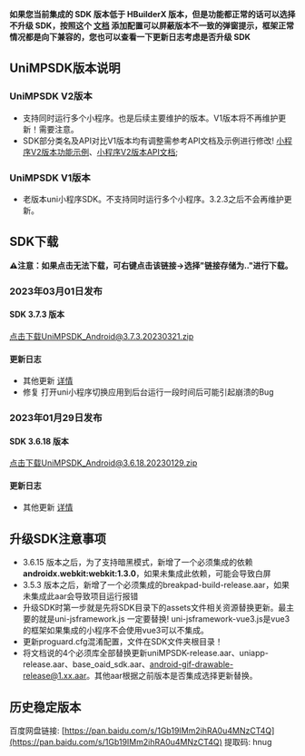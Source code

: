**如果您当前集成的 SDK 版本低于 HBuilderX 版本，但是功能都正常的话可以选择不升级 SDK，按照这个 [文档](https://ask.dcloud.net.cn/article/35627) 添加配置可以屏蔽版本不一致的弹窗提示，框架正常情况都是向下兼容的，您也可以查看一下更新日志考虑是否升级 SDK**

## UniMPSDK版本说明

### UniMPSDK V2版本

+ 支持同时运行多个小程序。也是后续主要维护的版本。V1版本将不再维护更新！需要注意。
+ SDK部分类名及API对比V1版本均有调整需参考API文档及示例进行修改! [小程序V2版本功能示例](UniMPDocs/Sample/android-v2)、[小程序V2版本API文档](UniMPDocs/API/android-v2);

### UniMPSDK V1版本

+ 老版本uni小程序SDK。不支持同时运行多个小程序。3.2.3之后不会再维护更新。

## SDK下载

**⚠️注意：如果点击无法下载，可右键点击该链接->选择"链接存储为.."进行下载。**

### 2023年03月01日发布

#### SDK 3.7.3 版本

[点击下载UniMPSDK_Android@3.7.3.20230321.zip](https://native-res.dcloud.net.cn/unimp-sdk/UniMPSDK_Android%403.7.3.20230321.zip)

#### 更新日志

+ 其他更新 [详情](https://download1.dcloud.net.cn/hbuilderx/changelog/3.7.3.20230223.html)
+ 修复 打开uni小程序切换应用到后台运行一段时间后可能引起崩溃的Bug


### 2023年01月29日发布

#### SDK 3.6.18 版本

[点击下载UniMPSDK_Android@3.6.18.20230129.zip](https://native-res.dcloud.net.cn/unimp-sdk/UniMPSDK_Android%403.6.18.20230129.zip)

#### 更新日志

+ 其他更新 [详情](https://download1.dcloud.net.cn/hbuilderx/changelog/3.6.18.20230117.html)


## 升级SDK注意事项

+ 3.6.15 版本之后，为了支持暗黑模式，新增了一个必须集成的依赖 **androidx.webkit:webkit:1.3.0**，如果未集成此依赖，可能会导致白屏
+ 3.5.3 版本之后，新增了一个必须集成的breakpad-build-release.aar，如果未集成此aar会导致项目运行报错
+ 升级SDK时第一步就是先将SDK目录下的assets文件相关资源替换更新。最主要的就是uni-jsframework.js 一定要替换! uni-jsframework-vue3.js是vue3的框架如果集成的小程序不会使用vue3可以不集成。
+ 更新proguard.cfg混淆配置，文件在SDK文件夹根目录！
+ 将文档说的4个必须库全部替换更新uniMPSDK-release.aar、uniapp-release.aar、base_oaid_sdk.aar、android-gif-drawable-release@1.xx.aar。其他aar根据之前版本是否集成选择更新替换。

## 历史稳定版本

百度网盘链接: [https://pan.baidu.com/s/1Gb19IMm2ihRA0u4MNzCT4Q](https://pan.baidu.com/s/1Gb19IMm2ihRA0u4MNzCT4Q) 提取码: hnug
